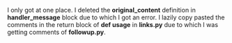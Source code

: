 I only got at one place.
I deleted the **original_content** definition in **handler_message** block due to which I got an error.
I lazily copy pasted the comments in the return block of **def usage** in **links.py** due to which I was getting comments of **followup.py**.